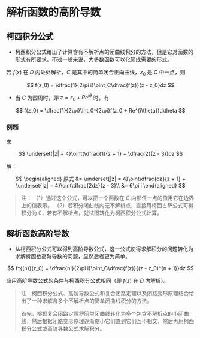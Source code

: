 # 解析函数的高阶导数

## 柯西积分公式

* 柯西积分公式给出了计算含有不解析点的闭曲线积分的方法，但是它对函数的形式有所要求。不过一般来说，大多数函数可以化简成需要的形式。

若 $f(x)$ 在 $D$ 内处处解析，$C$ 是其中的简单闭合正向曲线，$z_0$ 是 $C$ 中一点，则

$$
f(z_0) = \dfrac{1}{2\pi i}\oint_C\dfrac{f(z)}{z - z_0}dz
$$

* 当 $C$ 为圆周时，即 $z = z_0 + Re^{i\theta}$ 时，有

$$
f(z_0) = \dfrac{1}{2\pi}\int_0^{2\pi}f(z_0 + Re^{i\theta})d\theta
$$

### 例题

求

$$
\underset{|z| = 4}\oint(\dfrac{1}{z + 1} + \dfrac{2}{z - 3})dz
$$

解：

$$
\begin{aligned}
    原式 
    &= \underset{|z| = 4}\oint\dfrac{dz}{z + 1} + \underset{|z| = 4}\oint\dfrac{2dz}{z - 3}\\
    &= 6\pi i
\end{aligned}
$$

> 注：
> （1）通过这个公式，可以把一个函数在 $C$ 内部任一点的值用它在边界上的值表示。
> （2）若积分闭曲线内无不解析点，直接用柯西古萨公式可得积分为 $0$，若有不解析点，就试图转化为柯西积分公式计算。

## 解析函数高阶导数

* 从柯西积分公式可以得到高阶导数公式，这一公式使得求解积分的问题转化为求解析函数高阶导数的问题，显然后者更为简单。

$$
f^{(n)}(z_0) = \dfrac{n!}{2\pi i}\oint_C\dfrac{f(z)}{(z - z_0)^{n + 1}}dz
$$

应用高阶导数公式的条件与柯西积分公式相同（即 $f(z)$ 在 $D$ 内解析）。

> 注：柯西积分公式、高阶导数公式和复合闭路定理以及闭路变形原理结合给出了一种求解含多个不解析点的简单闭曲线积分的方法。
>
> 首先，根据复合闭路定理将简单闭曲线转化为多个包含不解析点的小闭曲线，然后根据闭路变形原理逐渐缩小它们直到它们互不相交，然后再用柯西积分公式或高阶导数公式求解积分。